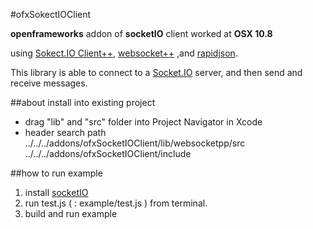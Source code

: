#ofxSokectIOClient

**openframeworks** addon of **socketIO** client worked at **OSX 10.8**

using [Sokect.IO Client++](https://github.com/ebshimizu/socket.io-clientpp),  [websocket++](https://github.com/zaphoyd/websocketpp) ,and [rapidjson](http://code.google.com/p/rapidjson/).

This library is able to connect to a [Socket.IO](https://github.com/LearnBoost/socket.io) server, and then send and receive messages.

##about install into existing project

* drag "lib" and "src" folder into Project Navigator in Xcode
* header search path
../../../addons/ofxSocketIOClient/lib/websocketpp/src
../../../addons/ofxSocketIOClient/include

##how to run example
1. install [socketIO](http://socket.io/#how-to-use)
2. run test.js ( : example/test.js ) from terminal.
3. build and run example